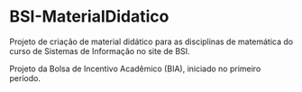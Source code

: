 # BSI-MaterialDidatico
Projeto de criação de material didático para as disciplinas de matemática do curso de Sistemas de Informação no site de BSI.

Projeto da Bolsa de Incentivo Acadêmico (BIA), iniciado no primeiro período.
